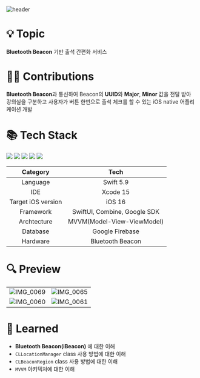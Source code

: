 ![header](https://capsule-render.vercel.app/api?type=waving&color=0:3880F7,100:52B3DA&height=300&section=header&text=CHECKPASS&fontSize=60&fontColor=FFFFFF&fontAlign=50&fontAlignY=35&desc=블루투스%20비콘%20기반%20출석%20간편화%20서비스&descAlignY=50&descSize=16)

# 💡 Topic
**Bluetooth Beacon** 기반 출석 간편화 서비스

# 🙋‍♂️ Contributions
**Bluetooth Beacon**과 통신하여 Beacon의 **UUID**와 **Major**, **Minor** 값을 전달 받아 강의실을 구분하고 사용자가 버튼 한번으로 출석 체크를 할 수 있는 iOS native 어플리케이션 개발 

# 📚 Tech Stack
<img src="https://img.shields.io/badge/iOS-000000?style=flat-square&logo=apple&logoColor=white"/> <img src="https://img.shields.io/badge/Swift-F05138?style=flat-square&logo=swift&logoColor=white"/> <img src="https://img.shields.io/badge/SwiftUI-3070F4?style=flat-square&logo=swift&logoColor=white"/> <img src="https://img.shields.io/badge/Firebase-FFCA28?style=flat-square&logo=firebase&logoColor=white"/> <img src="https://img.shields.io/badge/iBeacon-3D7EBB?style=flat-square&logo=ibeacon&logoColor=white"/>

|Category|Tech|
|:---:|:---:|
|Language| Swift 5.9
|IDE|Xcode 15|
|Target iOS version|iOS 16|
|Framework|SwiftUI, Combine, Google SDK|
|Archtecture|MVVM(Model-View-ViewModel)|
|Database|Google Firebase|
|Hardware|Bluetooth Beacon|

# 🔍 Preview
|||
|:---:|:---:|
|![IMG_0069](https://github.com/Capstone-1Team/Check-Pass-iOS/assets/103043741/61e49825-3d83-4d3a-8306-70940c9dabf2)|![IMG_0065](https://github.com/Capstone-1Team/Check-Pass-iOS/assets/103043741/97802626-a53c-4250-8e51-29f625d02ab8)|
![IMG_0060](https://github.com/Capstone-1Team/Check-Pass-iOS/assets/103043741/f2d70946-cf28-4ec1-b6f9-acbc702b0cd6)|![IMG_0061](https://github.com/Capstone-1Team/Check-Pass-iOS/assets/103043741/18d8c0db-11cd-4951-b1b4-86929fc25c6f)|


# 🧐 Learned
- **Bluetooth Beacon(iBeacon)** 에 대한 이해
- `CLLocationManager` class 사용 방법에 대한 이해
- `CLBeaconRegion` class 사용 방법에 대한 이해
- `MVVM` 아키텍처에 대한 이해 
